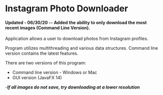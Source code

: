 # Instagram Photo Downloader


#### Updated -  06/30/20 -- Added the ability to only download the most recent images (Command Line Version).   
Application allows a user to download photos from Instagram profiles. 

Program utilizes multithreading and various data structures. 
Command line version contains the latest features. 

There are two versions of this program: 
- Command line version - Windows or Mac
- GUI version (JavaFX 14)



-***If all images do not save, try downloading at a lower resolution***  
 
 
